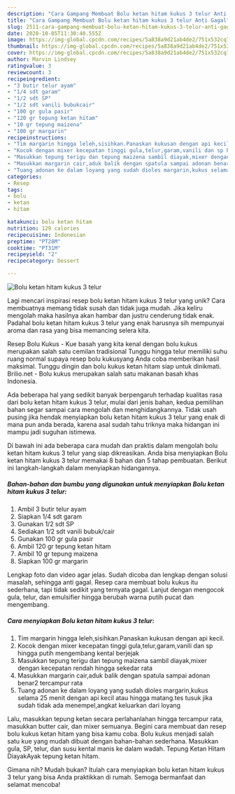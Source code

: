 ```yaml
---
description: "Cara Gampang Membuat Bolu ketan hitam kukus 3 telur Anti Gagal"
title: "Cara Gampang Membuat Bolu ketan hitam kukus 3 telur Anti Gagal"
slug: 2511-cara-gampang-membuat-bolu-ketan-hitam-kukus-3-telur-anti-gagal
date: 2020-10-05T11:30:40.555Z
image: https://img-global.cpcdn.com/recipes/5a838a9d21ab4de2/751x532cq70/bolu-ketan-hitam-kukus-3-telur-foto-resep-utama.jpg
thumbnail: https://img-global.cpcdn.com/recipes/5a838a9d21ab4de2/751x532cq70/bolu-ketan-hitam-kukus-3-telur-foto-resep-utama.jpg
cover: https://img-global.cpcdn.com/recipes/5a838a9d21ab4de2/751x532cq70/bolu-ketan-hitam-kukus-3-telur-foto-resep-utama.jpg
author: Marvin Lindsey
ratingvalue: 3
reviewcount: 3
recipeingredient:
- "3 butir telur ayam"
- "1/4 sdt garam"
- "1/2 sdt SP"
- "1/2 sdt vanili bubukcair"
- "100 gr gula pasir"
- "120 gr tepung ketan hitam"
- "10 gr tepung maizena"
- "100 gr margarin"
recipeinstructions:
- "Tim margarin hingga leleh,sisihkan.Panaskan kukusan dengan api kecil."
- "Kocok dengan mixer kecepatan tinggi gula,telur,garam,vanili dan sp hingga putih mengembang kental berjejak"
- "Masukkan tepung terigu dan tepung maizena sambil diayak,mixer dengan kecepatan rendah hingga sekedar rata"
- "Masukkan margarin cair,aduk balik dengan spatula sampai adonan benar2 tercampur rata"
- "Tuang adonan ke dalam loyang yang sudah dioles margarin,kukus selama 25 menit dengan api kecil atau hingga matang.tes tusuk jika sudah tidak ada menempel,angkat keluarkan dari loyang"
categories:
- Resep
tags:
- bolu
- ketan
- hitam

katakunci: bolu ketan hitam 
nutrition: 129 calories
recipecuisine: Indonesian
preptime: "PT28M"
cooktime: "PT31M"
recipeyield: "2"
recipecategory: Dessert

---
```



![Bolu ketan hitam kukus 3 telur](https://img-global.cpcdn.com/recipes/5a838a9d21ab4de2/751x532cq70/bolu-ketan-hitam-kukus-3-telur-foto-resep-utama.jpg)

Lagi mencari inspirasi resep bolu ketan hitam kukus 3 telur yang unik? Cara membuatnya memang tidak susah dan tidak juga mudah. Jika keliru mengolah maka hasilnya akan hambar dan justru cenderung tidak enak. Padahal bolu ketan hitam kukus 3 telur yang enak harusnya sih mempunyai aroma dan rasa yang bisa memancing selera kita.

Resep Bolu Kukus - Kue basah yang kita kenal dengan bolu kukus merupakan salah satu cemilan tradisional Tunggu hingga telur memiliki suhu ruang normal supaya resep bolu kukusyang Anda coba memberikan hasil maksimal. Tunggu dingin dan bolu kukus ketan hitam siap untuk dinikmati. Brilio.net - Bolu kukus merupakan salah satu makanan basah khas Indonesia.

Ada beberapa hal yang sedikit banyak berpengaruh terhadap kualitas rasa dari bolu ketan hitam kukus 3 telur, mulai dari jenis bahan, kedua pemilihan bahan segar sampai cara mengolah dan menghidangkannya. Tidak usah pusing jika hendak menyiapkan bolu ketan hitam kukus 3 telur yang enak di mana pun anda berada, karena asal sudah tahu triknya maka hidangan ini mampu jadi suguhan istimewa.


Di bawah ini ada beberapa cara mudah dan praktis dalam mengolah bolu ketan hitam kukus 3 telur yang siap dikreasikan. Anda bisa menyiapkan Bolu ketan hitam kukus 3 telur memakai 8 bahan dan 5 tahap pembuatan. Berikut ini langkah-langkah dalam menyiapkan hidangannya.

<!--inarticleads1-->

##### Bahan-bahan dan bumbu yang digunakan untuk menyiapkan Bolu ketan hitam kukus 3 telur:

1. Ambil 3 butir telur ayam
1. Siapkan 1/4 sdt garam
1. Gunakan 1/2 sdt SP
1. Sediakan 1/2 sdt vanili bubuk/cair
1. Gunakan 100 gr gula pasir
1. Ambil 120 gr tepung ketan hitam
1. Ambil 10 gr tepung maizena
1. Siapkan 100 gr margarin


Lengkap foto dan video agar jelas. Sudah dicoba dan lengkap dengan solusi masalah, sehingga anti gagal. Resep cara membuat bolu kukus itu sederhana, tapi tidak sedikit yang ternyata gagal. Lanjut dengan mengocok gula, telur, dan emulsifier hingga berubah warna putih pucat dan mengembang. 

<!--inarticleads2-->

##### Cara menyiapkan Bolu ketan hitam kukus 3 telur:

1. Tim margarin hingga leleh,sisihkan.Panaskan kukusan dengan api kecil.
1. Kocok dengan mixer kecepatan tinggi gula,telur,garam,vanili dan sp hingga putih mengembang kental berjejak
1. Masukkan tepung terigu dan tepung maizena sambil diayak,mixer dengan kecepatan rendah hingga sekedar rata
1. Masukkan margarin cair,aduk balik dengan spatula sampai adonan benar2 tercampur rata
1. Tuang adonan ke dalam loyang yang sudah dioles margarin,kukus selama 25 menit dengan api kecil atau hingga matang.tes tusuk jika sudah tidak ada menempel,angkat keluarkan dari loyang


Lalu, masukkan tepung ketan secara perlahanlahan hingga tercampur rata, masukkan butter cair, dan mixer semuanya. Begini cara membuat dan resep bolu kukus ketan hitam yang bisa kamu coba. Bolu kukus menjadi salah satu kue yang mudah dibuat dengan bahan-bahan sederhana. Masukkan gula, SP, telur, dan susu kental manis ke dalam wadah. Tepung Ketan Hitam DiayakAyak tepung ketan hitam. 

Gimana nih? Mudah bukan? Itulah cara menyiapkan bolu ketan hitam kukus 3 telur yang bisa Anda praktikkan di rumah. Semoga bermanfaat dan selamat mencoba!
